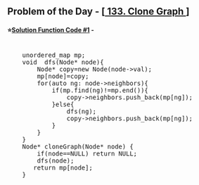 ## Problem of the Day - [<a href="https://leetcode.com/problems/clone-graph/description/"> 133. Clone Graph </a>]


#### ⭐<ins>Solution Function Code #1</ins> -
<pre>

    unordered_map<Node*,Node*> mp;
    void  dfs(Node* node){
        Node* copy=new Node(node->val);
        mp[node]=copy;
        for(auto ng: node->neighbors){
            if(mp.find(ng)!=mp.end()){
                copy->neighbors.push_back(mp[ng]);
            }else{
                dfs(ng);
                copy->neighbors.push_back(mp[ng]);
            }
        }
    }
    Node* cloneGraph(Node* node) {
        if(node==NULL) return NULL;
        dfs(node);
       return mp[node];
    }
</pre>
